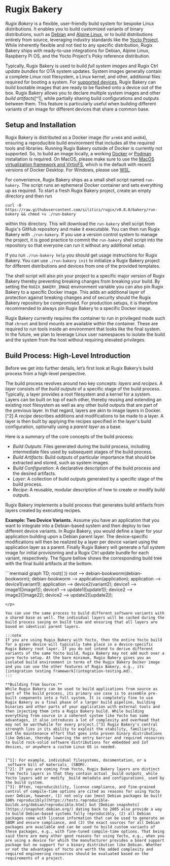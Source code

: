 # Rugix Bakery

_Rugix Bakery_ is a flexible, user-friendly build system for bespoke Linux distributions. It enables you to build customized variants of binary distributions, such as [Debian](https://debian.org/) and [Alpine Linux](https://alpinelinux.org/), or to build distributions entirely from source, leveraging industry standards like the [Yocto Project](https://www.yoctoproject.org/). While inherently flexible and not tied to any specific distribution, Rugix Bakery ships with ready-to-use integrations for Debian, Alpine Linux, Raspberry Pi OS, and the Yocto Project's Poky reference distribution.

Typically, Rugix Bakery is used to build _full system images_ and Rugix Ctrl _update bundles_ for OTA system updates. System images generally contain a complete Linux root filesystem, a Linux kernel, and other, additional files required for booting a system. For [supported devices](/devices), Rugix Bakery can build bootable images that are ready to be flashed onto a device out of the box. Rugix Bakery allows you to declare multiple system images and other _build artifacts_[^1], while partially sharing build configurations and outputs between them. This feature is particularly useful when building different variants of an image for different devices that share a common base.


## Setup and Installation

Rugix Bakery is distributed as a Docker image (for `arm64` and `amd64`), ensuring a reproducible build environment that includes all the required tools and libraries.
Running Rugix Bakery outside of Docker is currently not supported.
So, to build an image locally, a working [Docker](https://www.docker.com/) or [Podman](https://podman.io/) installation is required.
On MacOS, please make sure to use the [MacOS virtualization framework and VirtioFS](https://docs.docker.com/desktop/settings/mac/#general), which is the default with recent versions of Docker Desktop.
For Windows, please use [WSL](https://learn.microsoft.com/en-us/windows/wsl/about).

For convenience, Rugix Bakery ships as a small shell script named `run-bakery`.
The script runs an ephemeral Docker container and sets everything up as required.
To start a fresh Rugix Bakery project, create an empty directory and then run

```shell
curl -O https://raw.githubusercontent.com/silitics/rugix/v0.8.0/bakery/run-bakery && chmod +x ./run-bakery
```

within this directory.
This will download the `run-bakery` shell script from Rugix's GitHub repository and make it executable.
You can then run Rugix Bakery with `./run-bakery`.
If you use a version control system to manage the project, it is good practice to commit the `run-bakery` shell script into the repository so that everyone can run it without any additional setup.

If you run `./run-bakery help` you should get usage instructions for Rugix Bakery. You can use `./run-bakery init` to initialize a Rugix Bakery project for different distributions and devices from one of the provided templates.

The shell script will also pin your project to a specific major version of Rugix Bakery thereby preventing breaking changes from breaking your build. By setting the `RUGIX_BAKERY_IMAGE` environment variable you can also pin Rugix Bakery to a specific Docker image. This adds an additional layer of protection against breaking changes and of security should the Rugix Bakery repository be compromised. For production setups, it is therefore recommended to always pin Rugix Bakery to a specific Docker image.

Rugix Bakery currently requires the container to run in privileged mode such that `chroot` and bind mounts are available within the container. These are required to run tools inside an environment that looks like the final system. In the future, we plan to leverage Linux user namespaces to isolate the build and the system from the host without requiring elevated privileges. 


## Build Process: High-Level Introduction

Before we get into further details, let’s first look at Rugix Bakery’s build process from a high-level perspective.

The build process revolves around two key concepts: _layers_ and _recipes_. A _layer_ consists of the _build outputs_ of a specific stage of the build process. Typically, a layer provides a root filesystem and a kernel for a system. Layers can be built on top of each other, thereby reusing and extending an existing root filesystem as well as any other build outputs that are part of the previous layer. In that regard, layers are akin to image layers in Docker.[^2] A _recipe_ describes additions and modifications to be made to a layer. A layer is then built by applying the recipes specified in the layer's build configuration, optionally using a _parent layer_ as a base.

Here is a summary of the core concepts of the build process:

- _Build Outputs_: Files generated during the build process, including intermediate files used by subsequent stages of the build process.
- _Build Artifacts_: Build outputs of particular importance that should be extracted and stored, such as system images.
- _Build Configuration_: A declarative description of the build process and the desired artifacts.
- _Layer_: A collection of build outputs generated by a specific stage of the build process.
- _Recipe_: A reusable, modular description of how to create or modify build outputs.

Rugix Bakery implements a build process that generates build artifacts from layers created by executing recipes.

**Example: Two Device Variants.**
Assume you have an application that you want to integrate into a Debian-based system and then deploy to two different device variants. In Rugix Bakery, you would define a layer for your application building upon a Debian parent layer. The device-specific modifications will then be realized by a layer per device variant using the application layer as a parent. Finally Rugix Bakery will generate a full system image for initial provisioning and a Rugix Ctrl update bundle for each variant, respectively. The figure bellow shows the corresponding build tree with the final build artifacts at the bottom.

<p>
```mermaid
graph TD;
    root(( ))
    root --> debian-bookworm(debian-bookworm);
    debian-bookworm --> application(application);
    application --> device1(variant1);
    application --> device2(variant2);
    device1 --> image1([image1]);
    device1 --> update1([update1]);
    device2 --> image2([image2]);
    device2 --> update2([update2]);

```
</p>

You can use the same process to build different software variants with a shared base as well. The individual layers will be cached during the build process saving on build time and ensuring that all layers are based on identical parent layers.

:::note
If you are using Rugix Bakery with Yocto, then the entire Yocto build for a given device will typically take place in a device-specific Rugix Bakery root layer. If you do not intend to derive different variants of the same Yocto build, Rugix Bakery may not add much over a pure Yocto setup. At the bare minimum, Rugix Bakery gives you an isolated build environment in terms of the Rugix Bakery Docker image and you can use the other features of Rugix Bakery, e.g., its [integration testing framework](integration-testing.md).
:::

**Building from Source.**
While Rugix Bakery can be used to build applications from source as part of the build process, its primary use case is to assemble pre-built components into a full system. It is completely fine to use Rugix Bakery as a final phase of a larger build pipeline, building binaries and other parts of your application with external tools and then injecting them into a Rugix Bakery build. While building everything from source in a coherent system like Yocto has some advantages, it also introduces a lot of complexity and overhead that may not be worthwhile for every project.[^3] Rugix Bakery's central strength lies in its ability to exploit the stability, familiarity, and the maintenance effort that goes into proven binary distributions like Debian, thereby lowering the entry barrier and required resources to build rock-solid software distributions for embedded and IoT devices, or anywhere a custom Linux OS is needed.


[^1]: For example, individual filesystems, documentation, or a _software bill of materials_ (SBOM).
[^2]: If you are coming from Yocto, Rugix Bakery layers are distinct from Yocto layers in that they contain actual _build outputs_ while Yocto layers add or modify _build metadata and configurations_ used by the build system.
[^3]: Often, reproducibility, license compliance, and fine-grained control of compile-time options are cited as reasons for using Yocto over Debian, however, (1) not only can [most Debian packages be built 100% reproducibly](https://tests.reproducible-builds.org/debian/reproducible.html) but [Debian snapshots](https://snapshot.debian.org/) dating back to 2005 also provide a way to build Debian-based systems fully reproducibly, (2) all Debian packages come with license information that can be used to generate an SBOM and ensure compliance, and (3) the exact sources for all Debian packages are available and can be used to build custom variants of these packages, e.g., with fine-tuned compile-time options. That being said there are many other good reasons for using Yocto, e.g., when you are using a device for which the manufacturer provides a board support package but no support for a binary distribution like Debian. Whether or not the advantages of Yocto are worth the added complexity and required engineering resources should be evaluated based on the requirements of a project.

